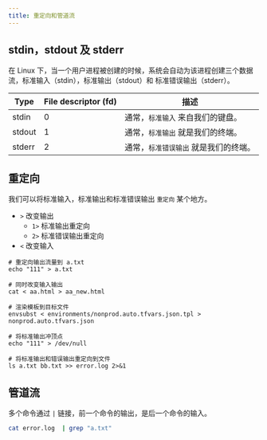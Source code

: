 ```yaml
---
title: 重定向和管道流
---
```


## stdin，stdout 及 stderr

在 Linux 下，当一个用户进程被创建的时候，系统会自动为该进程创建三个数据流，标准输入（stdin），标准输出（stdout）和 标准错误输出（stderr）。

| Type   | File descriptor (fd) | 描述                                  |
| ------ | -------------------- | ------------------------------------- |
| stdin  | 0                    | 通常，`标准输入` 来自我们的键盘。     |
| stdout | 1                    | 通常，`标准输出` 就是我们的终端。     |
| stderr | 2                    | 通常，`标准错误输出` 就是我们的终端。 |



## 重定向

我们可以将标准输入，标准输出和标准错误输出  `重定向`  某个地方。

- `>` 改变输出
  - `1>` 标准输出重定向
  - `2>` 标准错误输出重定向
- `<` 改变输入

```shell
# 重定向输出流量到 a.txt
echo "111" > a.txt

# 同时改变输入输出
cat < aa.html > aa_new.html 

# 渲染模板到目标文件
envsubst < environments/nonprod.auto.tfvars.json.tpl > nonprod.auto.tfvars.json

# 将标准输出冲顶点
echo "111" > /dev/null

# 将标准输出和错误输出重定向到文件
ls a.txt bb.txt >> error.log 2>&1
```



## 管道流

多个命令通过 `|` 链接，前一个命令的输出，是后一个命令的输入。

```bash
cat error.log  | grep "a.txt"
```



